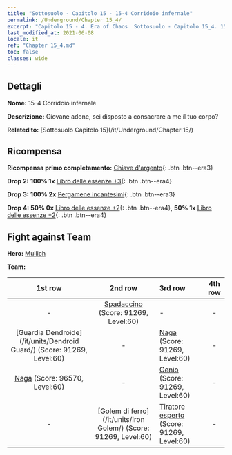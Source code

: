 ```yaml
---
title: "Sottosuolo - Capitolo 15 - 15-4 Corridoio infernale"
permalink: /Underground/Chapter 15_4/
excerpt: "Capitolo 15 - 4. Era of Chaos  Sottosuolo - Capitolo 15_4. 15-4 Corridoio infernale"
last_modified_at: 2021-06-08
locale: it
ref: "Chapter 15_4.md"
toc: false
classes: wide
---
```


## Dettagli

 **Nome:** 15-4 Corridoio infernale

 **Descrizione:** Giovane adone, sei disposto a consacrare a me il tuo corpo?

 **Related to:** [Sottosuolo Capitolo 15](/it/Underground/Chapter 15/)

## Ricompensa

 **Ricompensa primo completamento:** [Chiave d'argento](/ItemsIT/con_693/){: .btn .btn--era3}

 **Drop 2:** **100% 1x** [Libro delle essenze +3](/ItemsIT/mat_60/){: .btn .btn--era4}

 **Drop 3:** **100% 2x** [Pergamene incantesimi](/ItemsIT/con_694/){: .btn .btn--era3}

 **Drop 4:** **50% 0x** [Libro delle essenze +2](/ItemsIT/mat_53/){: .btn .btn--era4}, **50% 1x** [Libro delle essenze +2](/ItemsIT/mat_53/){: .btn .btn--era4}


## Fight against Team
 **Hero:** [Mullich](/it/heroes/Mullich/)

 **Team:**


  | 1st row | 2nd row | 3rd row | 4th row |
  |:----:|:----:|:----|:----:|
  | - | [Spadaccino](/it/units/Swordsman/) (Score: 91269, Level:60)  | - | - |
  | [Guardia Dendroide](/it/units/Dendroid Guard/) (Score: 91269, Level:60)  | - | [Naga](/it/units/Naga/) (Score: 91269, Level:60)  | - |
  | [Naga](/it/units/Naga/) (Score: 96570, Level:60)  | - | [Genio](/it/units/Genie/) (Score: 91269, Level:60)  | - |
  | - | [Golem di ferro](/it/units/Iron Golem/) (Score: 91269, Level:60)  | [Tiratore esperto](/it/units/Sharpshooter/) (Score: 91269, Level:60)  | - |


